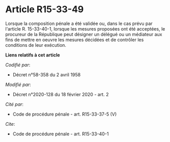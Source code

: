 # Article R15-33-49

Lorsque la composition pénale a été validée ou, dans le cas prévu par l'article R. 15-33-40-1, lorsque les mesures proposées
ont été acceptées, le procureur de la République peut désigner un délégué ou un médiateur aux fins de mettre en oeuvre les
mesures décidées et de contrôler les conditions de leur exécution.

**Liens relatifs à cet article**

_Codifié par_:

  - Décret n°58-358 du 2 avril 1958

_Modifié par_:

  - Décret n°2020-128 du 18 février 2020 - art. 2

_Cité par_:

  - Code de procédure pénale - art. R15-33-37-5 (V)

_Cite_:

  - Code de procédure pénale - art. R15-33-40-1
